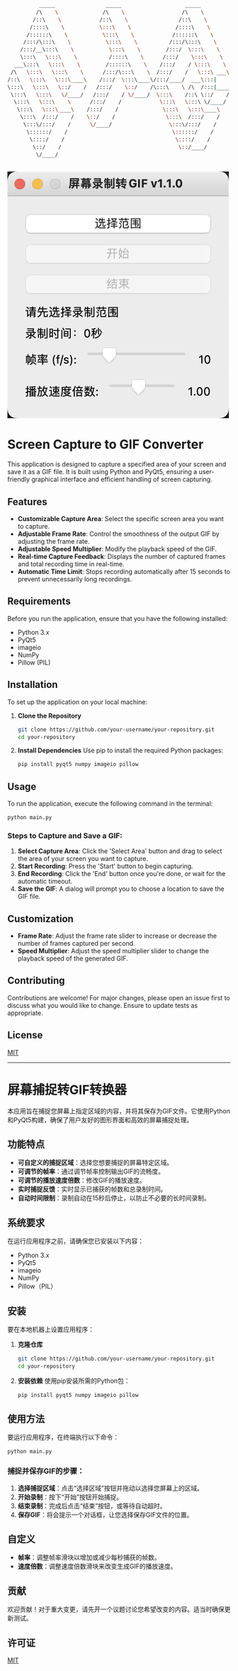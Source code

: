 ```bash
          _____                _____                    _____          
         /\    \              /\    \                  /\    \         
        /::\    \            /::\    \                /::\    \        
       /::::\    \           \:::\    \              /::::\    \       
      /::::::\    \           \:::\    \            /::::::\    \      
     /:::/\:::\    \           \:::\    \          /:::/\:::\    \     
    /:::/__\:::\    \           \:::\    \        /:::/  \:::\    \    
    \:::\   \:::\    \          /::::\    \      /:::/    \:::\    \   
  ___\:::\   \:::\    \        /::::::\    \    /:::/    / \:::\    \  
 /\   \:::\   \:::\    \      /:::/\:::\    \  /:::/    /   \:::\ ___\ 
/::\   \:::\   \:::\____\    /:::/  \:::\____\/:::/____/  ___\:::|    |
\:::\   \:::\   \::/    /   /:::/    \::/    /\:::\    \ /\  /:::|____|
 \:::\   \:::\   \/____/   /:::/    / \/____/  \:::\    /::\ \::/    / 
  \:::\   \:::\    \      /:::/    /            \:::\   \:::\ \/____/  
   \:::\   \:::\____\    /:::/    /              \:::\   \:::\____\    
    \:::\  /:::/    /    \::/    /                \:::\  /:::/    /    
     \:::\/:::/    /      \/____/                  \:::\/:::/    /     
      \::::::/    /                                 \::::::/    /      
       \::::/    /                                   \::::/    /       
        \::/    /                                     \::/____/        
         \/____/                                                       
                                                                       
```


![UI演示](/img/ui.png "UI演示")


# Screen Capture to GIF Converter

This application is designed to capture a specified area of your screen and save it as a GIF file. It is built using Python and PyQt5, ensuring a user-friendly graphical interface and efficient handling of screen capturing.

## Features

- **Customizable Capture Area**: Select the specific screen area you want to capture.
- **Adjustable Frame Rate**: Control the smoothness of the output GIF by adjusting the frame rate.
- **Adjustable Speed Multiplier**: Modify the playback speed of the GIF.
- **Real-time Capture Feedback**: Displays the number of captured frames and total recording time in real-time.
- **Automatic Time Limit**: Stops recording automatically after 15 seconds to prevent unnecessarily long recordings.

## Requirements

Before you run the application, ensure that you have the following installed:

- Python 3.x
- PyQt5
- imageio
- NumPy
- Pillow (PIL)

## Installation

To set up the application on your local machine:

1. **Clone the Repository**
    ```bash
    git clone https://github.com/your-username/your-repository.git
    cd your-repository
    ```

2. **Install Dependencies**
    Use pip to install the required Python packages:
    ```bash
    pip install pyqt5 numpy imageio pillow
    ```

## Usage

To run the application, execute the following command in the terminal:

```bash
python main.py
```

### Steps to Capture and Save a GIF:

1. **Select Capture Area**: Click the 'Select Area' button and drag to select the area of your screen you want to capture.
2. **Start Recording**: Press the 'Start' button to begin capturing.
3. **End Recording**: Click the 'End' button once you're done, or wait for the automatic timeout.
4. **Save the GIF**: A dialog will prompt you to choose a location to save the GIF file.

## Customization

- **Frame Rate**: Adjust the frame rate slider to increase or decrease the number of frames captured per second.
- **Speed Multiplier**: Adjust the speed multiplier slider to change the playback speed of the generated GIF.

## Contributing

Contributions are welcome! For major changes, please open an issue first to discuss what you would like to change. Ensure to update tests as appropriate.

## License

[MIT](https://choosealicense.com/licenses/mit/)


---


# 屏幕捕捉转GIF转换器

本应用旨在捕捉您屏幕上指定区域的内容，并将其保存为GIF文件。它使用Python和PyQt5构建，确保了用户友好的图形界面和高效的屏幕捕捉处理。

## 功能特点

- **可自定义的捕捉区域**：选择您想要捕捉的屏幕特定区域。
- **可调节的帧率**：通过调节帧率控制输出GIF的流畅度。
- **可调节的播放速度倍数**：修改GIF的播放速度。
- **实时捕捉反馈**：实时显示已捕获的帧数和总录制时间。
- **自动时间限制**：录制自动在15秒后停止，以防止不必要的长时间录制。

## 系统要求

在运行应用程序之前，请确保您已安装以下内容：

- Python 3.x
- PyQt5
- imageio
- NumPy
- Pillow（PIL）

## 安装

要在本地机器上设置应用程序：

1. **克隆仓库**
    ```bash
    git clone https://github.com/your-username/your-repository.git
    cd your-repository
    ```

2. **安装依赖**
    使用pip安装所需的Python包：
    ```bash
    pip install pyqt5 numpy imageio pillow
    ```

## 使用方法

要运行应用程序，在终端执行以下命令：

```bash
python main.py
```

### 捕捉并保存GIF的步骤：

1. **选择捕捉区域**：点击“选择区域”按钮并拖动以选择您屏幕上的区域。
2. **开始录制**：按下“开始”按钮开始捕捉。
3. **结束录制**：完成后点击“结束”按钮，或等待自动超时。
4. **保存GIF**：将会提示一个对话框，让您选择保存GIF文件的位置。

## 自定义

- **帧率**：调整帧率滑块以增加或减少每秒捕获的帧数。
- **速度倍数**：调整速度倍数滑块来改变生成GIF的播放速度。

## 贡献

欢迎贡献！对于重大变更，请先开一个议题讨论您希望改变的内容。适当时确保更新测试。

## 许可证

[MIT](https://choosealicense.com/licenses/mit/)
